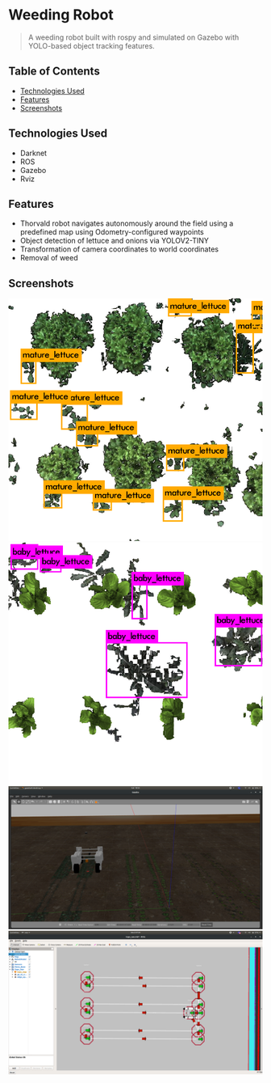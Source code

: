 # Weeding Robot
> A weeding robot built with rospy and simulated on Gazebo with YOLO-based object tracking features.


## Table of Contents
* [Technologies Used](#technologies-used)
* [Features](#features)
* [Screenshots](#screenshots)


## Technologies Used
- Darknet
- ROS
- Gazebo
- Rviz


## Features
- Thorvald robot navigates autonomously around the field using a predefined map using Odometry-configured waypoints
- Object detection of lettuce and onions via YOLOV2-TINY
- Transformation of camera coordinates to world coordinates
- Removal of weed


## Screenshots
![Mature Lettuce Detection](./mature_lettuce.png)
![Baby Lettuce Detection](./baby_lettuce.png)
![Thorvald](./sprayer.png)
![Topography from RVIZ](./rviz_2.png)

